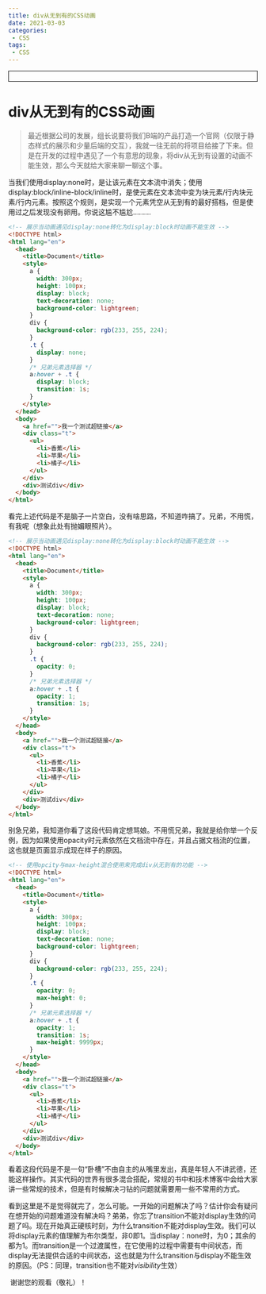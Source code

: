 ```yaml
---
title: div从无到有的CSS动画
date: 2021-03-03
categories:
 - CSS
tags:
 - CSS
---
```




<div style="border:solid 1px #000;padding: 10px;">
<Icon type='phone'/>
</div>

# div从无到有的CSS动画

> 最近根据公司的发展，组长说要将我们B端的产品打造一个官网（仅限于静态样式的展示和少量后端的交互），我就一往无前的将项目给接了下来。但是在开发的过程中遇见了一个有意思的现象，将div从无到有设置的动画不能生效，那么今天就给大家来聊一聊这个事。

当我们使用display:none时，是让该元素在文本流中消失；使用display:block/inline-block/inline时，是使元素在文本流中变为块元素/行内块元素/行内元素。按照这个规则，是实现一个元素凭空从无到有的最好搭档，但是使用过之后发现没有卵用。你说这尴不尴尬.........

```html
<!-- 展示当动画遇见display:none转化为display:block时动画不能生效 -->
<!DOCTYPE html>
<html lang="en">
  <head>
    <title>Document</title>
    <style>
      a {
        width: 300px;
        height: 100px;
        display: block;
        text-decoration: none;
        background-color: lightgreen;
      }
      div {
        background-color: rgb(233, 255, 224);
      }
      .t {
        display: none;
      }
      /* 兄弟元素选择器 */
      a:hover + .t {
        display: block;
        transition: 1s;
      }
    </style>
  </head>
  <body>
    <a href="">我一个测试超链接</a>
    <div class="t">
      <ul>
        <li>香蕉</li>
        <li>苹果</li>
        <li>橘子</li>
      </ul>
    </div>
    <div>测试div</div>
  </body>
</html>

```

看完上述代码是不是脑子一片空白，没有啥思路，不知道咋搞了。兄弟，不用慌，有我呢（想象此处有抛媚眼照片）。

```html
<!-- 展示当动画遇见display:none转化为display:block时动画不能生效 -->
<!DOCTYPE html>
<html lang="en">
  <head>
    <title>Document</title>
    <style>
      a {
        width: 300px;
        height: 100px;
        display: block;
        text-decoration: none;
        background-color: lightgreen;
      }
      div {
        background-color: rgb(233, 255, 224);
      }
      .t {
        opacity: 0;
      }
      /* 兄弟元素选择器 */
      a:hover + .t {
        opacity: 1;
        transition: 1s;
      }
    </style>
  </head>
  <body>
    <a href="">我一个测试超链接</a>
    <div class="t"> 
      <ul>
        <li>香蕉</li>
        <li>苹果</li>
        <li>橘子</li>
      </ul>
    </div>
    <div>测试div</div>
  </body>
</html>
```

别急兄弟，我知道你看了这段代码肯定想骂娘。不用慌兄弟，我就是给你举一个反例，因为如果使用opacity时元素依然在文档流中存在，并且占据文档流的位置，这也就是页面显示成现在样子的原因。

```html
<!-- 使用opcity与max-height混合使用来完成div从无到有的功能 -->
<!DOCTYPE html>
<html lang="en">
  <head>
    <title>Document</title>
    <style>
      a {
        width: 300px;
        height: 100px;
        display: block;
        text-decoration: none;
        background-color: lightgreen;
      }
      div {
        background-color: rgb(233, 255, 224);
      }
      .t {
        opacity: 0;
        max-height: 0;
      }
      /* 兄弟元素选择器 */
      a:hover + .t {
        opacity: 1;
        transition: 1s;
        max-height: 9999px;
      }
    </style>
  </head>
  <body>
    <a href="">我一个测试超链接</a>
    <div class="t"> 
      <ul>
        <li>香蕉</li>
        <li>苹果</li>
        <li>橘子</li>
      </ul>
    </div>
    <div>测试div</div>
  </body>
</html>
```

看着这段代码是不是一句“卧槽”不由自主的从嘴里发出，真是年轻人不讲武德，还能这样操作。其实代码的世界有很多混合搭配，常规的书中和技术博客中会给大家讲一些常规的技术，但是有时候解决刁钻的问题就需要用一些不常用的方式。

​		看到这里是不是觉得就完了，怎么可能。一开始的问题解决了吗？估计你会有疑问在想开始的问题难道没有解决吗？弟弟，你忘了transition不能对display生效的问题了吗。现在开始真正硬核时刻，为什么transition不能对display生效。我们可以将display元素的值理解为布尔类型，非0即1。当display：none时，为0；其余的都为1。而transition是一个过渡属性，在它使用的过程中需要有中间状态，而display无法提供合适的中间状态，这也就是为什么transition与display不能生效的原因。（PS：同理，transition也不能对*visibility*生效）

​		谢谢您的观看（敬礼）！



















